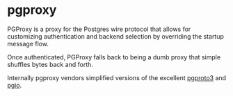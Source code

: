 # pgproxy

PGProxy is a proxy for the Postgres wire protocol that allows for
customizing authentication and backend selection by overriding
the startup message flow.

Once authenticated, PGProxy falls back to being a dumb proxy
that simple shuffles bytes back and forth.

Internally pgproxy vendors simplified versions of the excellent
[pgproto3](https://github.com/jackc/pgproto3) and [pgio](https://github.com/jackc/pgio).